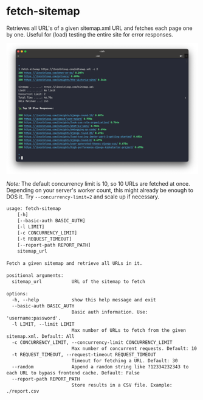 # fetch-sitemap

Retrieves all URL's of a given sitemap.xml URL and fetches each page one by one. 
Useful for (load) testing the entire site for error responses.

![](./example.png)

*Note:* The default concurrency limit is 10, so 10 URLs are fetched at once. 
Depending on your server's worker count, this might already be enough to DOS it.
Try `--concurrency-limit=2` and scale up if necessary.

```
usage: fetch-sitemap 
    [-h] 
    [--basic-auth BASIC_AUTH] 
    [-l LIMIT] 
    [-c CONCURRENCY_LIMIT] 
    [-t REQUEST_TIMEOUT] 
    [--report-path REPORT_PATH] 
    sitemap_url

Fetch a given sitemap and retrieve all URLs in it.

positional arguments:
  sitemap_url           URL of the sitemap to fetch

options:
  -h, --help            show this help message and exit
  --basic-auth BASIC_AUTH
                        Basic auth information. Use: 'username:password'.
  -l LIMIT, --limit LIMIT
                        Max number of URLs to fetch from the given sitemap.xml. Default: All
  -c CONCURRENCY_LIMIT, --concurrency-limit CONCURRENCY_LIMIT
                        Max number of concurrent requests. Default: 10
  -t REQUEST_TIMEOUT, --request-timeout REQUEST_TIMEOUT
                        Timeout for fetching a URL. Default: 30
  --random              Append a random string like ?12334232343 to each URL to bypass frontend cache. Default: False
  --report-path REPORT_PATH
                        Store results in a CSV file. Example: ./report.csv
```